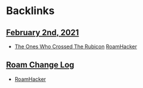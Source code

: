 
# Backlinks
## [February 2nd, 2021](<February 2nd, 2021.md>)
- [The Ones Who Crossed The Rubicon](<The Ones Who Crossed The Rubicon.md>) [RoamHacker](<RoamHacker.md>)

## [Roam Change Log](<Roam Change Log.md>)
- [RoamHacker](<RoamHacker.md>)

